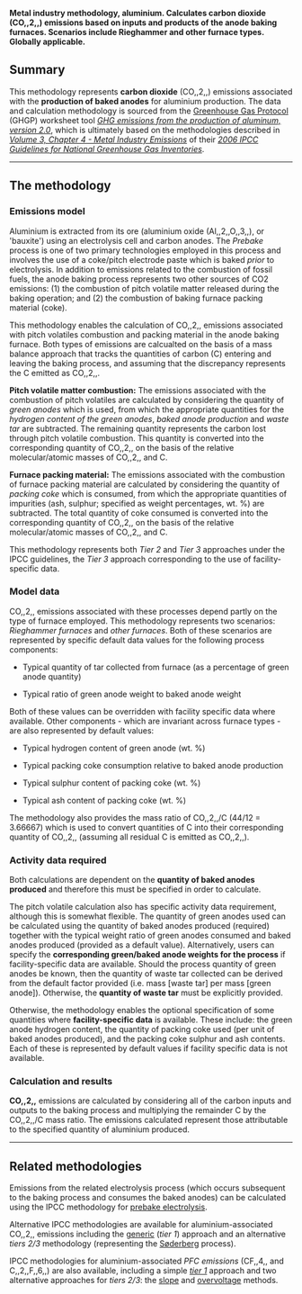 **Metal industry methodology, aluminium. Calculates carbon dioxide
(CO,,2,,) emissions based on inputs and products of the anode baking
furnaces. Scenarios include Rieghammer and other furnace types. Globally
applicable.**

## Summary

This methodology represents **carbon dioxide** (CO,,2,,) emissions
associated with the **production of baked anodes** for aluminium
production. The data and calculation methodology is sourced from the
[Greenhouse Gas Protocol](Greenhouse_Gas_Protocol) (GHGP) worksheet tool
*[GHG emissions from the production of aluminum,
version 2.0](http://www.ghgprotocol.org/files/ghgp/tools/Aluminium%20Sector%20GHG%20Workbook%20-%20version%202.0.xls)*,
which is ultimately based on the methodologies described in *[Volume 3,
Chapter 4 - Metal Industry
Emissions](http://www.ipcc-nggip.iges.or.jp/public/2006gl/pdf/3_Volume3/V3_4_Ch4_Metal_Industry.pdf)*
of their *[2006 IPCC Guidelines for National Greenhouse Gas
Inventories](http://www.ipcc-nggip.iges.or.jp/public/2006gl/index.html)*.

-----

## The methodology

### Emissions model

Aluminium is extracted from its ore (aluminium oxide (Al,,2,,O,,3,,), or
'bauxite') using an electrolysis cell and carbon anodes. The *Prebake*
process is one of two primary technologies employed in this process and
involves the use of a coke/pitch electrode paste which is baked *prior*
to electrolysis. In addition to emissions related to the combustion of
fossil fuels, the anode baking process represents two other sources of
CO2 emissions: (1) the combustion of pitch volatile matter released
during the baking operation; and (2) the combustion of baking furnace
packing material (coke).

This methodology enables the calculation of CO,,2,, emissions associated
with pitch volatiles combustion and packing material in the anode baking
furnace. Both types of emissions are calcualted on the basis of a mass
balance approach that tracks the quantities of carbon (C) entering and
leaving the baking process, and assuming that the discrepancy represents
the C emitted as CO,,2,,.

**Pitch volatile matter combustion:** The emissions associated with the
combustion of pitch volatiles are calculated by considering the quantity
of *green anodes* which is used, from which the appropriate quantities
for the *hydrogen content of the green anodes*, *baked anode production*
and *waste tar* are subtracted. The remaining quantity represents the
carbon lost through pitch volatile combustion. This quantity is
converted into the corresponding quantity of CO,,2,, on the basis of the
relative molecular/atomic masses of CO,,2,, and C.

**Furnace packing material:** The emissions associated with the
combustion of furnace packing material are calculated by considering the
quantity of *packing coke* which is consumed, from which the appropriate
quantities of impurities (ash, sulphur; specified as weight percentages,
wt. %) are subtracted. The total quantity of coke consumed is converted
into the corresponding quantity of CO,,2,, on the basis of the relative
molecular/atomic masses of CO,,2,, and C.

This methodology represents both *Tier 2* and *Tier 3* approaches under
the IPCC guidelines, the *Tier 3* approach corresponding to the use of
facility-specific data.

### Model data

CO,,2,, emissions associated with these processes depend partly on the
type of furnace employed. This methodology represents two scenarios:
*Rieghammer furnaces* and *other furnaces*. Both of these scenarios are
represented by specific default data values for the following process
components:

  - Typical quantity of tar collected from furnace (as a percentage of
    green anode quantity)

<!-- end list -->

  - Typical ratio of green anode weight to baked anode weight

Both of these values can be overridden with facility specific data where
available. Other components - which are invariant across furnace types -
are also represented by default values:

  - Typical hydrogen content of green anode (wt. %)

<!-- end list -->

  - Typical packing coke consumption relative to baked anode production

<!-- end list -->

  - Typical sulphur content of packing coke (wt. %)

<!-- end list -->

  - Typical ash content of packing coke (wt. %)

The methodology also provides the mass ratio of CO,,2,,/C (44/12 =
3.66667) which is used to convert quantities of C into their
corresponding quantity of CO,,2,, (assuming all residual C is emitted as
CO,,2,,).

### Activity data required

Both calculations are dependent on the **quantity of baked anodes
produced** and therefore this must be specified in order to calculate.

The pitch volatile calculation also has specific activity data
requirement, although this is somewhat flexible. The quantity of green
anodes used can be calculated using the quantity of baked anodes
produced (required) together with the typical weight ratio of green
anodes consumed and baked anodes produced (provided as a default value).
Alternatively, users can specify the **corresponding green/baked anode
weights for the process** if facility-specific data are available.
Should the process quantity of green anodes be known, then the quantity
of waste tar collected can be derived from the default factor provided
(i.e. mass \[waste tar\] per mass \[green anode\]). Otherwise, the
**quantity of waste tar** must be explicitly provided.

Otherwise, the methodology enables the optional specification of some
quantities where **facility-specific data** is available. These include:
the green anode hydrogen content, the quantity of packing coke used (per
unit of baked anodes produced), and the packing coke sulphur and ash
contents. Each of these is represented by default values if facility
specific data is not available.

### Calculation and results

**CO,,2,,** emissions are calculated by considering all of the carbon
inputs and outputs to the baking process and multiplying the remainder C
by the CO,,2,,/C mass ratio. The emissions calculated represent those
attributable to the specified quantity of aluminium produced.

-----

## Related methodologies

Emissions from the related electrolysis process (which occurs subsequent
to the baking process and consumes the baked anodes) can be calculated
using the IPCC methodology for [prebake
electrolysis](Aluminium_prebake_electrolysis).

Alternative IPCC methodologies are available for aluminium-associated
CO,,2,, emissions including the [generic](Aluminium_defaults) (*tier 1*)
approach and an alternative *tiers 2/3* methodology (representing the
[Søderberg](Aluminium_soderberg) process).

IPCC methodologies for aluminium-associated *PFC emissions* (CF,,4,, and
C,,2,,F,,6,,) are also available, including a simple
*[tier 1](Aluminium_PFC_Defaults)* approach and two alternative
approaches for *tiers 2/3*: the [slope](Aluminium_PFC_Slope) and
[overvoltage](Aluminium_PFC_Overvoltage) methods.
